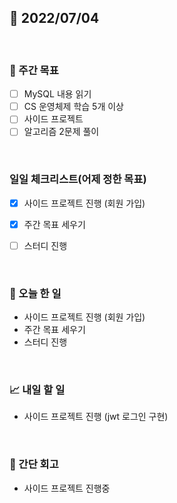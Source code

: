 ## 📅 2022/07/04

<br/>

### 🏹 주간 목표

- [ ] MySQL 내용 읽기
- [ ] CS 운영체제 학습 5개 이상
- [ ] 사이드 프로젝트
- [ ] 알고리즘 2문제 풀이

<br/>

### 일일 체크리스트(어제 정한 목표)

- [x] 사이드 프로젝트 진행 (회원 가입)
- [x] 주간 목표 세우기
- [ ] 스터디 진행


<br/>

### 💯 오늘 한 일

- 사이드 프로젝트 진행 (회원 가입)
- 주간 목표 세우기
- 스터디 진행

<br/>

### 📈 내일 할 일

- 사이드 프로젝트 진행 (jwt 로그인 구현)

<br/>

### 🧐 간단 회고

- 사이드 프로젝트 진행중